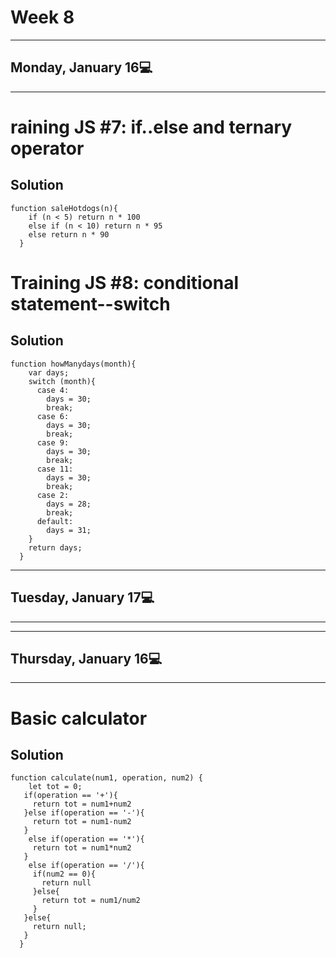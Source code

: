 # Week 8
---
## Monday, January 16💻
---
# raining JS #7: if..else and ternary operator
## Solution
```
function saleHotdogs(n){
    if (n < 5) return n * 100
    else if (n < 10) return n * 95
    else return n * 90
  }  
```
# Training JS #8: conditional statement--switch
## Solution
```
function howManydays(month){
    var days;
    switch (month){
      case 4:
        days = 30;
        break;
      case 6:
        days = 30;
        break;
      case 9:
        days = 30;
        break;
      case 11:
        days = 30;
        break;
      case 2:
        days = 28;
        break;
      default:
        days = 31;
    }
    return days;
  }
```
---
## Tuesday, January 17💻
---

---
## Thursday, January 16💻
---
# Basic calculator
## Solution
```
function calculate(num1, operation, num2) {
    let tot = 0;
   if(operation == '+'){
     return tot = num1+num2
   }else if(operation == '-'){
     return tot = num1-num2
   }
    else if(operation == '*'){
     return tot = num1*num2
   }
    else if(operation == '/'){
     if(num2 == 0){
       return null
     }else{
       return tot = num1/num2
     }
   }else{
     return null;
   }
  }
```
